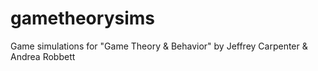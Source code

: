 # gametheorysims

Game simulations for "Game Theory & Behavior" by Jeffrey Carpenter & Andrea Robbett

